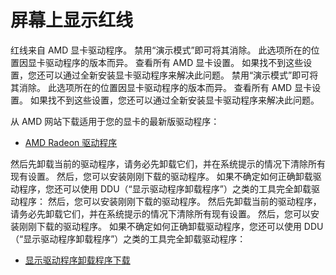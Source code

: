 # 屏幕上显示红线

红线来自 AMD 显卡驱动程序。 禁用“演示模式”即可将其消除。 此选项所在的位置因显卡驱动程序的版本而异。 查看所有 AMD 显卡设置。 如果找不到这些设置，您还可以通过全新安装显卡驱动程序来解决此问题。 禁用“演示模式”即可将其消除。 此选项所在的位置因显卡驱动程序的版本而异。 查看所有 AMD 显卡设置。 如果找不到这些设置，您还可以通过全新安装显卡驱动程序来解决此问题。

从 AMD 网站下载适用于您的显卡的最新版驱动程序：

* [AMD Radeon 驱动程序](https://www.amd.com/support)

然后先卸载当前的驱动程序，请务必先卸载它们，并在系统提示的情况下清除所有现有设置。 然后，您可以安装刚刚下载的驱动程序。 如果不确定如何正确卸载驱动程序，您还可以使用 DDU（“显示驱动程序卸载程序”）之类的工具完全卸载驱动程序： 然后，您可以安装刚刚下载的驱动程序。 然后先卸载当前的驱动程序，请务必先卸载它们，并在系统提示的情况下清除所有现有设置。 然后，您可以安装刚刚下载的驱动程序。 如果不确定如何正确卸载驱动程序，您还可以使用 DDU（“显示驱动程序卸载程序”）之类的工具完全卸载驱动程序：

* [显示驱动程序卸载程序下载](https://www.guru3d.com/files-details/display-driver-uninstaller-download.html)